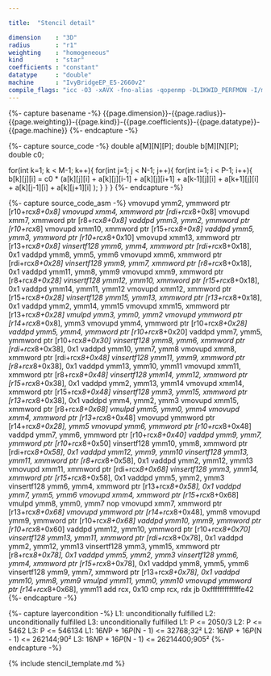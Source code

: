 ```yaml
---

title:  "Stencil detail"

dimension    : "3D"
radius       : "r1"
weighting    : "homogeneous"
kind         : "star"
coefficients : "constant"
datatype     : "double"
machine      : "IvyBridgeEP_E5-2660v2"
compile_flags: "icc -O3 -xAVX -fno-alias -qopenmp -DLIKWID_PERFMON -I/mnt/opt/likwid-4.3.2/include -L/mnt/opt/likwid-4.3.2/lib -I./stempel/stempel/headers/ ./stempel/headers/timing.c ./stempel/headers/dummy.c solar_compilable.c -o stencil -llikwid"
---
```


{%- capture basename -%}
{{page.dimension}}-{{page.radius}}-{{page.weighting}}-{{page.kind}}-{{page.coefficients}}-{{page.datatype}}-{{page.machine}}
{%- endcapture -%}

{%- capture source_code -%}
double a[M][N][P];
double b[M][N][P];
double c0;

for(int k=1; k < M-1; k++){
  for(int j=1; j < N-1; j++){
    for(int i=1; i < P-1; i++){
      b[k][j][i] = c0 * (a[k][j][i]
        + a[k][j][i-1] + a[k][j][i+1]
        + a[k-1][j][i] + a[k+1][j][i]
        + a[k][j-1][i] + a[k][j+1][i]
        );
    }
  }
}
{%- endcapture -%}

{%- capture source_code_asm -%}
vmovupd ymm2, ymmword ptr [r10+rcx*8+0x8]
vmovupd xmm4, xmmword ptr [rdi+rcx*8+0x8]
vmovupd xmm7, xmmword ptr [r8+rcx*8+0x8]
vaddpd ymm3, ymm2, ymmword ptr [r10+rcx*8]
vmovupd xmm10, xmmword ptr [r15+rcx*8+0x8]
vaddpd ymm5, ymm3, ymmword ptr [r10+rcx*8+0x10]
vmovupd xmm13, xmmword ptr [r13+rcx*8+0x8]
vinsertf128 ymm6, ymm4, xmmword ptr [rdi+rcx*8+0x18], 0x1
vaddpd ymm8, ymm5, ymm6
vmovupd xmm6, xmmword ptr [rdi+rcx*8+0x28]
vinsertf128 ymm9, ymm7, xmmword ptr [r8+rcx*8+0x18], 0x1
vaddpd ymm11, ymm8, ymm9
vmovupd xmm9, xmmword ptr [r8+rcx*8+0x28]
vinsertf128 ymm12, ymm10, xmmword ptr [r15+rcx*8+0x18], 0x1
vaddpd ymm14, ymm11, ymm12
vmovupd xmm12, xmmword ptr [r15+rcx*8+0x28]
vinsertf128 ymm15, ymm13, xmmword ptr [r13+rcx*8+0x18], 0x1
vaddpd ymm2, ymm14, ymm15
vmovupd xmm15, xmmword ptr [r13+rcx*8+0x28]
vmulpd ymm3, ymm0, ymm2
vmovupd ymmword ptr [r14+rcx*8+0x8], ymm3
vmovupd ymm4, ymmword ptr [r10+rcx*8+0x28]
vaddpd ymm5, ymm4, ymmword ptr [r10+rcx*8+0x20]
vaddpd ymm7, ymm5, ymmword ptr [r10+rcx*8+0x30]
vinsertf128 ymm8, ymm6, xmmword ptr [rdi+rcx*8+0x38], 0x1
vaddpd ymm10, ymm7, ymm8
vmovupd xmm8, xmmword ptr [rdi+rcx*8+0x48]
vinsertf128 ymm11, ymm9, xmmword ptr [r8+rcx*8+0x38], 0x1
vaddpd ymm13, ymm10, ymm11
vmovupd xmm11, xmmword ptr [r8+rcx*8+0x48]
vinsertf128 ymm14, ymm12, xmmword ptr [r15+rcx*8+0x38], 0x1
vaddpd ymm2, ymm13, ymm14
vmovupd xmm14, xmmword ptr [r15+rcx*8+0x48]
vinsertf128 ymm3, ymm15, xmmword ptr [r13+rcx*8+0x38], 0x1
vaddpd ymm4, ymm2, ymm3
vmovupd xmm15, xmmword ptr [r8+rcx*8+0x68]
vmulpd ymm5, ymm0, ymm4
vmovupd xmm4, xmmword ptr [r13+rcx*8+0x48]
vmovupd ymmword ptr [r14+rcx*8+0x28], ymm5
vmovupd ymm6, ymmword ptr [r10+rcx*8+0x48]
vaddpd ymm7, ymm6, ymmword ptr [r10+rcx*8+0x40]
vaddpd ymm9, ymm7, ymmword ptr [r10+rcx*8+0x50]
vinsertf128 ymm10, ymm8, xmmword ptr [rdi+rcx*8+0x58], 0x1
vaddpd ymm12, ymm9, ymm10
vinsertf128 ymm13, ymm11, xmmword ptr [r8+rcx*8+0x58], 0x1
vaddpd ymm2, ymm12, ymm13
vmovupd xmm11, xmmword ptr [rdi+rcx*8+0x68]
vinsertf128 ymm3, ymm14, xmmword ptr [r15+rcx*8+0x58], 0x1
vaddpd ymm5, ymm2, ymm3
vinsertf128 ymm6, ymm4, xmmword ptr [r13+rcx*8+0x58], 0x1
vaddpd ymm7, ymm5, ymm6
vmovupd xmm4, xmmword ptr [r15+rcx*8+0x68]
vmulpd ymm8, ymm0, ymm7
nop
vmovupd xmm7, xmmword ptr [r13+rcx*8+0x68]
vmovupd ymmword ptr [r14+rcx*8+0x48], ymm8
vmovupd ymm9, ymmword ptr [r10+rcx*8+0x68]
vaddpd ymm10, ymm9, ymmword ptr [r10+rcx*8+0x60]
vaddpd ymm12, ymm10, ymmword ptr [r10+rcx*8+0x70]
vinsertf128 ymm13, ymm11, xmmword ptr [rdi+rcx*8+0x78], 0x1
vaddpd ymm2, ymm12, ymm13
vinsertf128 ymm3, ymm15, xmmword ptr [r8+rcx*8+0x78], 0x1
vaddpd ymm5, ymm2, ymm3
vinsertf128 ymm6, ymm4, xmmword ptr [r15+rcx*8+0x78], 0x1
vaddpd ymm8, ymm5, ymm6
vinsertf128 ymm9, ymm7, xmmword ptr [r13+rcx*8+0x78], 0x1
vaddpd ymm10, ymm8, ymm9
vmulpd ymm11, ymm0, ymm10
vmovupd ymmword ptr [r14+rcx*8+0x68], ymm11
add rcx, 0x10
cmp rcx, rdx
jb 0xfffffffffffffe42
{%- endcapture -%}

{%- capture layercondition -%}
L1: unconditionally fulfilled
L2: unconditionally fulfilled
L3: unconditionally fulfilled
L1: P <= 2050/3
L2: P <= 5462
L3: P <= 546134
L1: 16*N*P + 16*P*(N - 1) <= 32768;32²
L2: 16*N*P + 16*P*(N - 1) <= 262144;90²
L3: 16*N*P + 16*P*(N - 1) <= 26214400;905²
{%- endcapture -%}

{% include stencil_template.md %}

